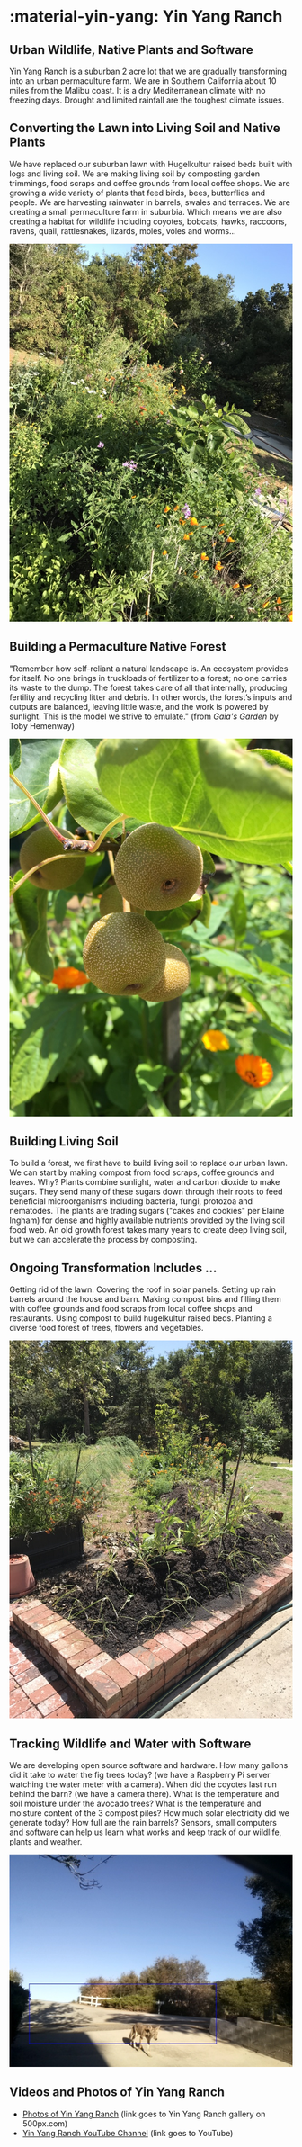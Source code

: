 
# :material-yin-yang: Yin Yang Ranch
## Urban Wildlife, Native Plants and Software 

Yin Yang Ranch is a suburban 2 acre lot that we are gradually transforming into an urban permaculture farm. We are in Southern California about 10 miles from the Malibu coast. It is a dry Mediterranean climate with no freezing days. Drought and limited rainfall are the toughest climate issues.

## Converting the Lawn into Living Soil and Native Plants

We have replaced our suburban lawn with Hugelkultur raised beds built with logs
and living soil. We are making living soil by composting garden trimmings, food
scraps and coffee grounds from local coffee shops. We are growing a wide variety
of plants that feed birds, bees, butterflies and people. We are harvesting
rainwater in barrels, swales and terraces. We are creating a small permaculture farm in suburbia. Which means we are 
also creating a habitat for wildlife including coyotes, bobcats, hawks, raccoons,
ravens, quail, rattlesnakes, lizards, moles, voles and worms...

![Figs Poppies Raised Bed](images/figs-poppies-hugel.jpg)

## Building a Permaculture Native Forest

"Remember how self-reliant a natural landscape is. An ecosystem provides for itself. No one brings in truckloads of fertilizer to a forest; no one carries its waste to the dump. The forest takes care of all that internally, producing fertility and recycling litter and debris. In other words, the forest’s inputs and outputs are balanced, leaving little waste, and the work is powered by sunlight. This is the model we strive to emulate." (from *Gaia's Garden* by Toby Hemenway)

![Asian Pears](images/asian-pears.jpg)

## Building Living Soil 

To build a forest, we first have to build living soil to replace our urban lawn.
We can start by making compost from food scraps, coffee grounds and leaves. Why?
Plants combine sunlight, water and carbon dioxide to make sugars. They send many of these sugars down through their roots to feed beneficial microorganisms including bacteria, fungi, protozoa and nematodes. The plants are trading sugars ("cakes and cookies" per Elaine Ingham) for dense and highly available nutrients provided by the living soil food web. An old growth forest takes many years to create deep living soil, but we can accelerate the process by composting.

## Ongoing Transformation Includes ... 

Getting rid of the lawn. Covering the roof in solar panels. Setting up rain barrels around the house and barn. Making compost bins and filling them with coffee grounds and food scraps from local coffee shops and restaurants. Using compost to build hugelkultur raised beds. Planting a diverse food forest of trees, flowers and vegetables.

![Newly Planted Bed](images/raised-bed-newly-planted.jpg)

## Tracking Wildlife and Water with Software

We are developing open source software and hardware. How many gallons did it take to water the fig trees today? (we have a Raspberry Pi server watching the water meter with a camera). When did the coyotes last run behind the barn? (we have a camera there). What is the temperature and soil moisture under the avocado trees? What is the temperature and moisture content of the 3 compost piles? How much solar electricity did we generate today? How full are the rain barrels? Sensors, small computers and software can help
us learn what works and keep track of our wildlife, plants and weather.

![Coyote in Driveway](images/coyote-driveway-day.jpg)

## Videos and Photos of Yin Yang Ranch

- [Photos of Yin Yang Ranch](https://500px.com/manager?view=galleries&user=jh5fhk5zvk&slug=yin-yang-ranch-plants-and-critters) (link goes to Yin Yang Ranch gallery on 500px.com)
- [Yin Yang Ranch YouTube Channel](https://youtube.com/@yinyangranch-h1p?si=PQykr61daCJ45kae) (link goes to YouTube)
